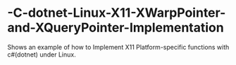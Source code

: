 # -C-dotnet-Linux-X11-XWarpPointer-and-XQueryPointer-Implementation
Shows an example of how to Implement X11 Platform-specific functions with c#(dotnet) under Linux.
